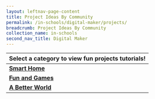 ```yaml
---
layout: leftnav-page-content
title: Project Ideas By Community
permalink: /in-schools/digital-maker/projects/
breadcrumb: Project Ideas By Community
collection_name: in-schools
second_nav_title: Digital Maker
---
```


| Select a category to view fun projects tutorials! |
| --- |
| [**Smart Home**](/smart-home) |
| [**Fun and Games**](/fun-and-games) |
| [**A Better World**](/a-better-world) |

